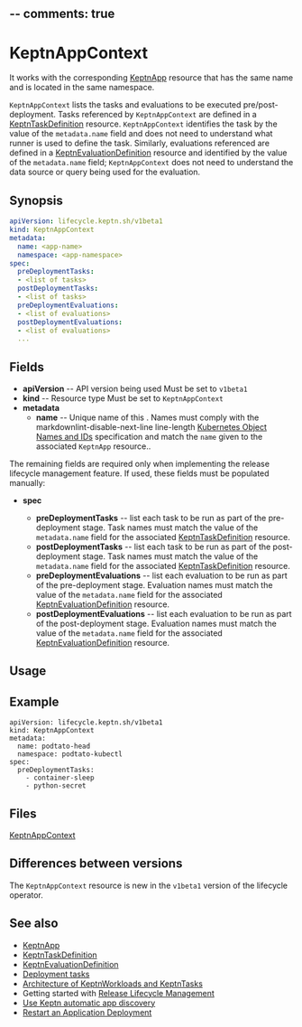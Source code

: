 --
comments: true
---

# KeptnAppContext

<describe>

It works with the corresponding
[KeptnApp](app.md) resource
that has the same name and is located in the same namespace.

`KeptnAppContext` lists the tasks and evaluations
to be executed pre/post-deployment.
Tasks referenced by `KeptnAppContext` are defined in a
[KeptnTaskDefinition](taskdefinition.md)
resource.
`KeptnAppContext` identifies the task by the value of the `metadata.name` field
and does not need to understand what runner is used to define the task.
Similarly, evaluations referenced are defined in a
[KeptnEvaluationDefinition](evaluationdefinition.md)
resource and identified by the value of the `metadata.name` field;
`KeptnAppContext` does not need to understand
the data source or query being used for the evaluation.

## Synopsis

```yaml
apiVersion: lifecycle.keptn.sh/v1beta1
kind: KeptnAppContext
metadata:
  name: <app-name>
  namespace: <app-namespace>
spec:
  preDeploymentTasks:
  - <list of tasks>
  postDeploymentTasks:
  - <list of tasks>
  preDeploymentEvaluations:
  - <list of evaluations>
  postDeploymentEvaluations:
  - <list of evaluations>
  ...
```

## Fields

* **apiVersion** -- API version being used
   Must be set to `v1beta1`
* **kind** -- Resource type
   Must be set to `KeptnAppContext`
* **metadata**
  * **name** -- Unique name of this <resource>.
       Names must comply with the
markdownlint-disable-next-line line-length
       [Kubernetes Object Names and IDs](https://kubernetes.io/docs/concepts/overview/working-with-objects/names/#dns-subdomain-names)
       specification
       and match the `name` given to the associated `KeptnApp` resource..

The remaining fields are required only when implementing
the release lifecycle management feature.
If used, these fields must be populated manually:

* **spec**

  * **preDeploymentTasks** -- list each task
        to be run as part of the pre-deployment stage.
        Task names must match the value of the `metadata.name` field
        for the associated [KeptnTaskDefinition](taskdefinition.md) resource.
  * **postDeploymentTasks** -- list each task
            to be run as part of the post-deployment stage.
        Task names must match the value of the `metadata.name` field
        for the associated
        [KeptnTaskDefinition](taskdefinition.md)
        resource.
  * **preDeploymentEvaluations** -- list each evaluation to be run
        as part of the pre-deployment stage.
        Evaluation names must match the value of the `metadata.name` field
        for the associated
        [KeptnEvaluationDefinition](evaluationdefinition.md)
        resource.
  * **postDeploymentEvaluations** -- list each evaluation to be run
        as part of the post-deployment stage.
        Evaluation names must match the value of the `metadata.name` field
        for the associated [KeptnEvaluationDefinition](evaluationdefinition.md)
        resource.

## Usage

## Example

```
apiVersion: lifecycle.keptn.sh/v1beta1
kind: KeptnAppContext
metadata:
  name: podtato-head
  namespace: podtato-kubectl
spec:
  preDeploymentTasks:
    - container-sleep
    - python-secret
```

## Files

[KeptnAppContext](../reference/api-reference/lifecycle/v1beta1/index.md#keptnappcontext)

## Differences between versions

The `KeptnAppContext` resource is new in the `v1beta1` version
of the lifecycle operator.

## See also

* [KeptnApp](../app.md)
* [KeptnTaskDefinition](taskdefinition.md)
* [KeptnEvaluationDefinition](evaluationdefinition.md)
* [Deployment tasks](../../guides/tasks.md)
* [Architecture of KeptnWorkloads and KeptnTasks](../../components/lifecycle-operator/keptn-apps.md)
* Getting started with
  [Release Lifecycle Management](../../getting-started/lifecycle-management.md)
* [Use Keptn automatic app discovery](../../guides/auto-app-discovery.md)
* [Restart an Application Deployment](../../guides/restart-application-deployment.md)
